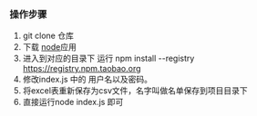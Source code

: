 ### 操作步骤

1. git clone 仓库 
2. 下载 [node](https://nodejs.org/dist/latest-v12.x/node-v12.22.1-x64.msi)应用
3. 进入到对应的目录下 运行 npm install --registry https://registry.npm.taobao.org
4. 修改index.js 中的  用户名以及密码。
5. 将excel表重新保存为csv文件，名字叫做名单保存到项目目录下
6. 直接运行node index.js 即可